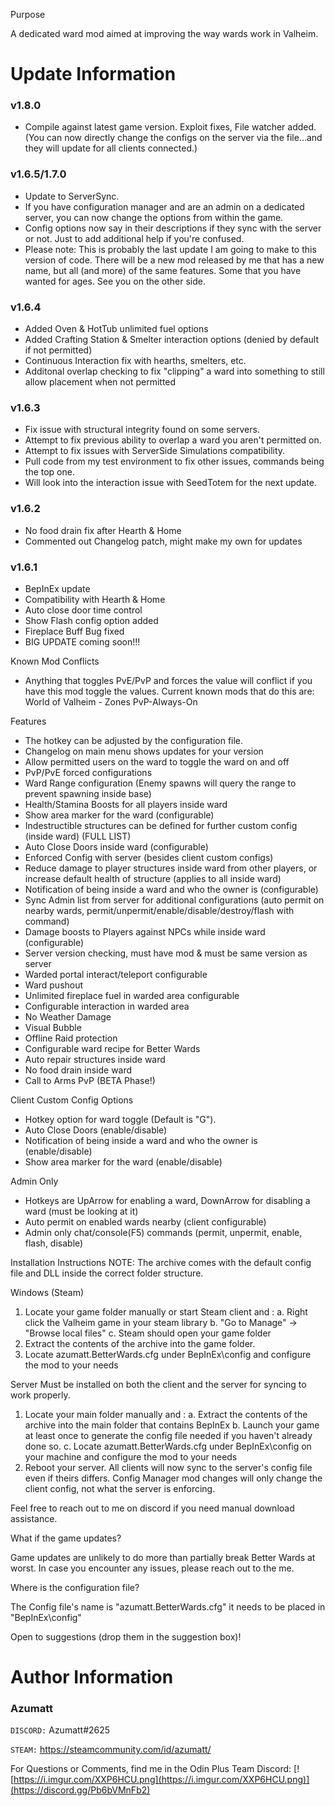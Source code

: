 

Purpose

A dedicated ward mod aimed at improving the way wards work in Valheim.

# Update Information
### v1.8.0
- Compile against latest game version. Exploit fixes, File watcher added. (You can now directly change the configs on the server via the file...and they will update for all clients connected.)
### v1.6.5/1.7.0
- Update to ServerSync.
- If you have configuration manager and are an admin on a dedicated server, you can now change the options from within the game.
- Config options now say in their descriptions if they sync with the server or not. Just to add additional help if you're confused.
- Please note: This is probably the last update I am going to make to this version of code. There will be a new mod released by me that has a new name, but all (and more) of the same features. Some that you have wanted for ages. See you on the other side.

### v1.6.4
- Added Oven & HotTub unlimited fuel options
- Added Crafting Station & Smelter interaction options (denied by default if not permitted)
- Continuous Interaction fix with hearths, smelters, etc.
- Additonal overlap checking to fix "clipping" a ward into something to still allow placement when not permitted

### v1.6.3
- Fix issue with structural integrity found on some servers.
- Attempt to fix previous ability to overlap a ward you aren't permitted on.
- Attempt to fix issues with ServerSide Simulations compatibility.
- Pull code from my test environment to fix other issues, commands being the top one.
- Will look into the interaction issue with SeedTotem for the next update.
### v1.6.2
- No food drain fix after Hearth & Home
- Commented out Changelog patch, might make my own for updates
### v1.6.1
- BepInEx update
- Compatibility with Hearth & Home
- Auto close door time control
- Show Flash config option added
- Fireplace Buff Bug fixed
- BIG UPDATE coming soon!!!

Known Mod Conflicts


* Anything that toggles PvE/PvP and forces the value will conflict if you have this mod toggle the values. Current known mods that do this are:
﻿World of Valheim - Zones
﻿PvP-Always-On

Features

* The hotkey can be adjusted by the configuration file.
*  Changelog on main menu shows updates for your version
*  Allow permitted users on the ward to toggle the ward on and off
*  PvP/PvE forced configurations
*  Ward Range configuration (Enemy spawns will query the range to prevent spawning inside base)
* Health/Stamina Boosts for all players inside ward
* Show area marker for the ward (configurable)
* Indestructible structures can be defined for further custom config (inside ward) (FULL LIST)
* Auto Close Doors inside ward (configurable)
* Enforced Config with server (besides client custom configs)
* Reduce damage to player structures inside ward from other players, or increase default health of structure (applies to all inside ward)
* Notification of being inside a ward and who the owner is (configurable)
* Sync Admin list from server for additional configurations (auto permit on nearby wards, permit/unpermit/enable/disable/destroy/flash with command)
* Damage boosts to Players against NPCs while inside ward (configurable)
* Server version checking, must have mod & must be same version as server
* Warded portal interact/teleport configurable
* Ward pushout
* Unlimited fireplace fuel in warded area configurable
* Configurable interaction in warded area
* No Weather Damage
* Visual Bubble
* Offline Raid protection
* Configurable ward recipe for Better Wards
* Auto repair structures inside ward
* No food drain inside ward
* Call to Arms PvP (BETA Phase!)

Client Custom Config Options

* Hotkey option for ward toggle (Default is "G").
* Auto Close Doors (enable/disable)
* Notification of being inside a ward and who the owner is (enable/disable)
* Show area marker for the ward (enable/disable)

Admin Only


* Hotkeys are UpArrow for enabling a ward, DownArrow for disabling a ward (must be looking at it)
* Auto permit on enabled wards nearby (client configurable)
* Admin only chat/console(F5) commands (permit, unpermit, enable, flash, disable)


Installation Instructions
NOTE: The archive comes with the default config file and DLL inside the correct folder structure.

Windows (Steam)
1. Locate your game folder manually or start Steam client and :
   a. Right click the Valheim game in your steam library
   b. "Go to Manage" -> "Browse local files"
   c. Steam should open your game folder
2. Extract the contents of the archive into the game folder.
3. Locate azumatt.BetterWards.cfg under BepInEx\config and configure the mod to your needs

Server
﻿Must be installed on both the client and the server for syncing to work properly.
1. Locate your main folder manually and :
   a. Extract the contents of the archive into the main folder that contains BepInEx
   b. Launch your game at least once to generate the config file needed if you haven't already done so.
   c. Locate azumatt.BetterWards.cfg under BepInEx\config on your machine and configure the mod to your needs
2. Reboot your server. All clients will now sync to the server's config file even if theirs differs. Config Manager mod changes will only change the client config, not what the server is enforcing.


Feel free to reach out to me on discord if you need manual download assistance.


What if the game updates?

Game updates are unlikely to do more than partially break Better Wards at worst. In case you encounter any issues, please reach out to the me.


Where is the configuration file?

The Config file's name is "azumatt.BetterWards.cfg" it needs to be placed in "BepInEx\config"




Open to suggestions (drop them in the suggestion box)!








# Author Information

### Azumatt

`DISCORD:` Azumatt#2625

`STEAM:` https://steamcommunity.com/id/azumatt/﻿

For Questions or Comments, find me﻿ in the Odin Plus Team Discord:
[![https://i.imgur.com/XXP6HCU.png](https://i.imgur.com/XXP6HCU.png)](https://discord.gg/Pb6bVMnFb2)